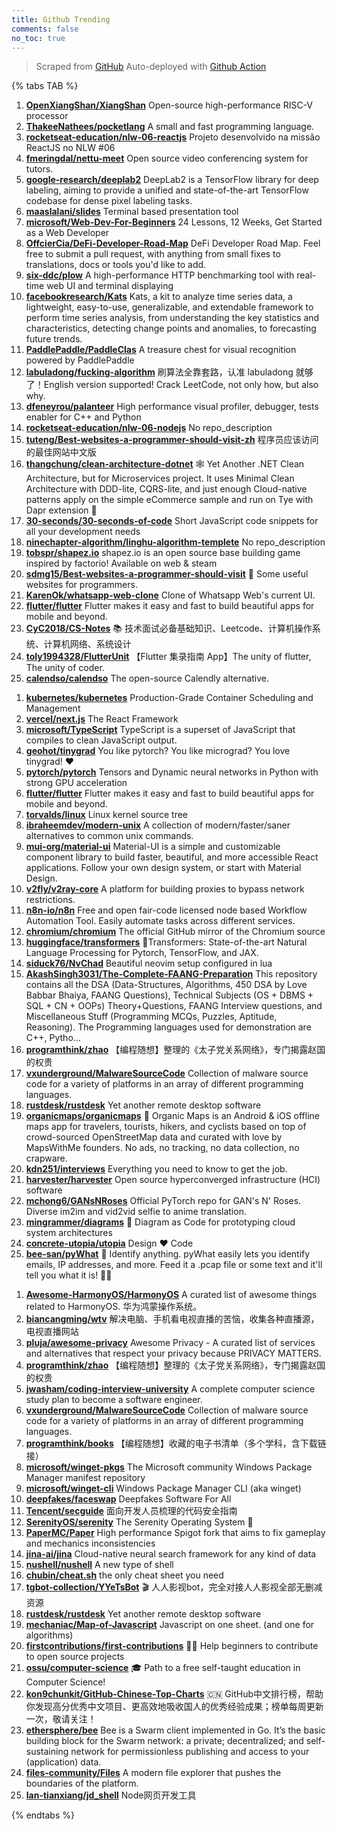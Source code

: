 ```yaml
---
title: Github Trending
comments: false
no_toc: true
---
```


> Scraped from [GitHub](https://github.com/trending)
Auto-deployed with [Github Action](https://docs.github.com/en/actions)

{% tabs TAB %}
<!-- tab Daily -->
1. [**OpenXiangShan/XiangShan**](https://github.com/OpenXiangShan/XiangShan)
Open-source high-performance RISC-V processor
2. [**ThakeeNathees/pocketlang**](https://github.com/ThakeeNathees/pocketlang)
A small and fast programming language.
3. [**rocketseat-education/nlw-06-reactjs**](https://github.com/rocketseat-education/nlw-06-reactjs)
Projeto desenvolvido na missão ReactJS no NLW #06
4. [**fmeringdal/nettu-meet**](https://github.com/fmeringdal/nettu-meet)
Open source video conferencing system for tutors.
5. [**google-research/deeplab2**](https://github.com/google-research/deeplab2)
DeepLab2 is a TensorFlow library for deep labeling, aiming to provide a unified and state-of-the-art TensorFlow codebase for dense pixel labeling tasks.
6. [**maaslalani/slides**](https://github.com/maaslalani/slides)
Terminal based presentation tool
7. [**microsoft/Web-Dev-For-Beginners**](https://github.com/microsoft/Web-Dev-For-Beginners)
24 Lessons, 12 Weeks, Get Started as a Web Developer
8. [**OffcierCia/DeFi-Developer-Road-Map**](https://github.com/OffcierCia/DeFi-Developer-Road-Map)
DeFi Developer Road Map. Feel free to submit a pull request, with anything from small fixes to translations, docs or tools you'd like to add.
9. [**six-ddc/plow**](https://github.com/six-ddc/plow)
A high-performance HTTP benchmarking tool with real-time web UI and terminal displaying
10. [**facebookresearch/Kats**](https://github.com/facebookresearch/Kats)
Kats, a kit to analyze time series data, a lightweight, easy-to-use, generalizable, and extendable framework to perform time series analysis, from understanding the key statistics and characteristics, detecting change points and anomalies, to forecasting future trends.
11. [**PaddlePaddle/PaddleClas**](https://github.com/PaddlePaddle/PaddleClas)
A treasure chest for visual recognition powered by PaddlePaddle
12. [**labuladong/fucking-algorithm**](https://github.com/labuladong/fucking-algorithm)
刷算法全靠套路，认准 labuladong 就够了！English version supported! Crack LeetCode, not only how, but also why.
13. [**dfeneyrou/palanteer**](https://github.com/dfeneyrou/palanteer)
High performance visual profiler, debugger, tests enabler for C++ and Python
14. [**rocketseat-education/nlw-06-nodejs**](https://github.com/rocketseat-education/nlw-06-nodejs)
No repo_description
15. [**tuteng/Best-websites-a-programmer-should-visit-zh**](https://github.com/tuteng/Best-websites-a-programmer-should-visit-zh)
程序员应该访问的最佳网站中文版
16. [**thangchung/clean-architecture-dotnet**](https://github.com/thangchung/clean-architecture-dotnet)
🕸 Yet Another .NET Clean Architecture, but for Microservices project. It uses Minimal Clean Architecture with DDD-lite, CQRS-lite, and just enough Cloud-native patterns apply on the simple eCommerce sample and run on Tye with Dapr extension 🍻
17. [**30-seconds/30-seconds-of-code**](https://github.com/30-seconds/30-seconds-of-code)
Short JavaScript code snippets for all your development needs
18. [**ninechapter-algorithm/linghu-algorithm-templete**](https://github.com/ninechapter-algorithm/linghu-algorithm-templete)
No repo_description
19. [**tobspr/shapez.io**](https://github.com/tobspr/shapez.io)
shapez.io is an open source base building game inspired by factorio! Available on web & steam
20. [**sdmg15/Best-websites-a-programmer-should-visit**](https://github.com/sdmg15/Best-websites-a-programmer-should-visit)
🔗 Some useful websites for programmers.
21. [**KarenOk/whatsapp-web-clone**](https://github.com/KarenOk/whatsapp-web-clone)
Clone of Whatsapp Web's current UI.
22. [**flutter/flutter**](https://github.com/flutter/flutter)
Flutter makes it easy and fast to build beautiful apps for mobile and beyond.
23. [**CyC2018/CS-Notes**](https://github.com/CyC2018/CS-Notes)
📚 技术面试必备基础知识、Leetcode、计算机操作系统、计算机网络、系统设计
24. [**toly1994328/FlutterUnit**](https://github.com/toly1994328/FlutterUnit)
【Flutter 集录指南 App】The unity of flutter, The unity of coder.
25. [**calendso/calendso**](https://github.com/calendso/calendso)
The open-source Calendly alternative.
<!-- endtab -->
<!-- tab Weekly -->
1. [**kubernetes/kubernetes**](https://github.com/kubernetes/kubernetes)
Production-Grade Container Scheduling and Management
2. [**vercel/next.js**](https://github.com/vercel/next.js)
The React Framework
3. [**microsoft/TypeScript**](https://github.com/microsoft/TypeScript)
TypeScript is a superset of JavaScript that compiles to clean JavaScript output.
4. [**geohot/tinygrad**](https://github.com/geohot/tinygrad)
You like pytorch? You like micrograd? You love tinygrad! ❤️
5. [**pytorch/pytorch**](https://github.com/pytorch/pytorch)
Tensors and Dynamic neural networks in Python with strong GPU acceleration
6. [**flutter/flutter**](https://github.com/flutter/flutter)
Flutter makes it easy and fast to build beautiful apps for mobile and beyond.
7. [**torvalds/linux**](https://github.com/torvalds/linux)
Linux kernel source tree
8. [**ibraheemdev/modern-unix**](https://github.com/ibraheemdev/modern-unix)
A collection of modern/faster/saner alternatives to common unix commands.
9. [**mui-org/material-ui**](https://github.com/mui-org/material-ui)
Material-UI is a simple and customizable component library to build faster, beautiful, and more accessible React applications. Follow your own design system, or start with Material Design.
10. [**v2fly/v2ray-core**](https://github.com/v2fly/v2ray-core)
A platform for building proxies to bypass network restrictions.
11. [**n8n-io/n8n**](https://github.com/n8n-io/n8n)
Free and open fair-code licensed node based Workflow Automation Tool. Easily automate tasks across different services.
12. [**chromium/chromium**](https://github.com/chromium/chromium)
The official GitHub mirror of the Chromium source
13. [**huggingface/transformers**](https://github.com/huggingface/transformers)
🤗Transformers: State-of-the-art Natural Language Processing for Pytorch, TensorFlow, and JAX.
14. [**siduck76/NvChad**](https://github.com/siduck76/NvChad)
Beautiful neovim setup configured in lua
15. [**AkashSingh3031/The-Complete-FAANG-Preparation**](https://github.com/AkashSingh3031/The-Complete-FAANG-Preparation)
This repository contains all the DSA (Data-Structures, Algorithms, 450 DSA by Love Babbar Bhaiya, FAANG Questions), Technical Subjects (OS + DBMS + SQL + CN + OOPs) Theory+Questions, FAANG Interview questions, and Miscellaneous Stuff (Programming MCQs, Puzzles, Aptitude, Reasoning). The Programming languages used for demonstration are C++, Pytho…
16. [**programthink/zhao**](https://github.com/programthink/zhao)
【编程随想】整理的《太子党关系网络》，专门揭露赵国的权贵
17. [**vxunderground/MalwareSourceCode**](https://github.com/vxunderground/MalwareSourceCode)
Collection of malware source code for a variety of platforms in an array of different programming languages.
18. [**rustdesk/rustdesk**](https://github.com/rustdesk/rustdesk)
Yet another remote desktop software
19. [**organicmaps/organicmaps**](https://github.com/organicmaps/organicmaps)
🍃 Organic Maps is an Android & iOS offline maps app for travelers, tourists, hikers, and cyclists based on top of crowd-sourced OpenStreetMap data and curated with love by MapsWithMe founders. No ads, no tracking, no data collection, no crapware.
20. [**kdn251/interviews**](https://github.com/kdn251/interviews)
Everything you need to know to get the job.
21. [**harvester/harvester**](https://github.com/harvester/harvester)
Open source hyperconverged infrastructure (HCI) software
22. [**mchong6/GANsNRoses**](https://github.com/mchong6/GANsNRoses)
Official PyTorch repo for GAN's N' Roses. Diverse im2im and vid2vid selfie to anime translation.
23. [**mingrammer/diagrams**](https://github.com/mingrammer/diagrams)
🎨 Diagram as Code for prototyping cloud system architectures
24. [**concrete-utopia/utopia**](https://github.com/concrete-utopia/utopia)
Design ❤️ Code
25. [**bee-san/pyWhat**](https://github.com/bee-san/pyWhat)
🐸 Identify anything. pyWhat easily lets you identify emails, IP addresses, and more. Feed it a .pcap file or some text and it'll tell you what it is! 🧙‍♀️
<!-- endtab -->
<!-- tab Monthly -->
1. [**Awesome-HarmonyOS/HarmonyOS**](https://github.com/Awesome-HarmonyOS/HarmonyOS)
A curated list of awesome things related to HarmonyOS. 华为鸿蒙操作系统。
2. [**biancangming/wtv**](https://github.com/biancangming/wtv)
解决电脑、手机看电视直播的苦恼，收集各种直播源，电视直播网站
3. [**pluja/awesome-privacy**](https://github.com/pluja/awesome-privacy)
Awesome Privacy - A curated list of services and alternatives that respect your privacy because PRIVACY MATTERS.
4. [**programthink/zhao**](https://github.com/programthink/zhao)
【编程随想】整理的《太子党关系网络》，专门揭露赵国的权贵
5. [**jwasham/coding-interview-university**](https://github.com/jwasham/coding-interview-university)
A complete computer science study plan to become a software engineer.
6. [**vxunderground/MalwareSourceCode**](https://github.com/vxunderground/MalwareSourceCode)
Collection of malware source code for a variety of platforms in an array of different programming languages.
7. [**programthink/books**](https://github.com/programthink/books)
【编程随想】收藏的电子书清单（多个学科，含下载链接）
8. [**microsoft/winget-pkgs**](https://github.com/microsoft/winget-pkgs)
The Microsoft community Windows Package Manager manifest repository
9. [**microsoft/winget-cli**](https://github.com/microsoft/winget-cli)
Windows Package Manager CLI (aka winget)
10. [**deepfakes/faceswap**](https://github.com/deepfakes/faceswap)
Deepfakes Software For All
11. [**Tencent/secguide**](https://github.com/Tencent/secguide)
面向开发人员梳理的代码安全指南
12. [**SerenityOS/serenity**](https://github.com/SerenityOS/serenity)
The Serenity Operating System 🐞
13. [**PaperMC/Paper**](https://github.com/PaperMC/Paper)
High performance Spigot fork that aims to fix gameplay and mechanics inconsistencies
14. [**jina-ai/jina**](https://github.com/jina-ai/jina)
Cloud-native neural search framework for any kind of data
15. [**nushell/nushell**](https://github.com/nushell/nushell)
A new type of shell
16. [**chubin/cheat.sh**](https://github.com/chubin/cheat.sh)
the only cheat sheet you need
17. [**tgbot-collection/YYeTsBot**](https://github.com/tgbot-collection/YYeTsBot)
🎬 人人影视bot，完全对接人人影视全部无删减资源
18. [**rustdesk/rustdesk**](https://github.com/rustdesk/rustdesk)
Yet another remote desktop software
19. [**mechaniac/Map-of-Javascript**](https://github.com/mechaniac/Map-of-Javascript)
Javascript on one sheet. (and one for algorithms)
20. [**firstcontributions/first-contributions**](https://github.com/firstcontributions/first-contributions)
🚀✨ Help beginners to contribute to open source projects
21. [**ossu/computer-science**](https://github.com/ossu/computer-science)
🎓 Path to a free self-taught education in Computer Science!
22. [**kon9chunkit/GitHub-Chinese-Top-Charts**](https://github.com/kon9chunkit/GitHub-Chinese-Top-Charts)
🇨🇳 GitHub中文排行榜，帮助你发现高分优秀中文项目、更高效地吸收国人的优秀经验成果；榜单每周更新一次，敬请关注！
23. [**ethersphere/bee**](https://github.com/ethersphere/bee)
Bee is a Swarm client implemented in Go. It’s the basic building block for the Swarm network: a private; decentralized; and self-sustaining network for permissionless publishing and access to your (application) data.
24. [**files-community/Files**](https://github.com/files-community/Files)
A modern file explorer that pushes the boundaries of the platform.
25. [**lan-tianxiang/jd_shell**](https://github.com/lan-tianxiang/jd_shell)
Node网页开发工具
<!-- endtab -->
{% endtabs %}

